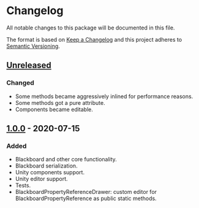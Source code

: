 # Changelog

All notable changes to this package will be documented in this file.

The format is based on [Keep a Changelog](http://keepachangelog.com/en/1.0.0/)
and this project adheres to [Semantic Versioning](http://semver.org/spec/v2.0.0.html).

## [Unreleased]

### Changed

- Some methods became aggressively inlined for performance reasons.
- Some methods got a pure attribute.
- Components became editable.

## [1.0.0] - 2020-07-15

### Added

- Blackboard and other core functionality.
- Blackboard serialization.
- Unity components support.
- Unity editor support.
- Tests.
- BlackboardPropertyReferenceDrawer:
custom editor for BlackboardPropertyReference as public static methods.

[unreleased]: https://github.com/ZorPastaman/Event-Based-Blackboard/compare/v1.0.0...HEAD
[1.0.0]: https://github.com/ZorPastaman/Event-Based-Blackboard/releases/tag/v1.0.0
